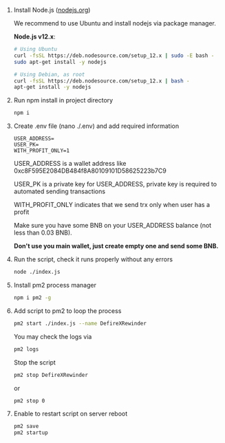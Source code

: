 1. Install Node.js ([nodejs.org](https://nodejs.org/en/download/))

    We recommend to use Ubuntu and install nodejs via package manager.
     
    **Node.js v12.x**:
    
    ```sh
    # Using Ubuntu
    curl -fsSL https://deb.nodesource.com/setup_12.x | sudo -E bash -
    sudo apt-get install -y nodejs
    
    # Using Debian, as root
    curl -fsSL https://deb.nodesource.com/setup_12.x | bash -
    apt-get install -y nodejs
    ```
2. Run npm install in project directory
    ```sh
    npm i
    ```
3. Create .env file (nano ./.env) and add required information
    ```
    USER_ADDRESS=
    USER_PK=
    WITH_PROFIT_ONLY=1
    ```
    USER_ADDRESS is a wallet address like 0xc8F595E2084DB484f8A80109101D58625223b7C9
    
    USER_PK is a private key for USER_ADDRESS, private key is required to automated sending transactions
    
    WITH_PROFIT_ONLY indicates that we send trx only when user has a profit

    Make sure you have some BNB on your USER_ADDRESS balance (not less than 0.03 BNB).
    
    **Don't use you main wallet, just create empty one and send some BNB.**
4. Run the script, check it runs properly without any errors
    ```sh
    node ./index.js
    ```
5. Install pm2 process manager
    ```sh
    npm i pm2 -g
    ```
6. Add script to pm2 to loop the process
    ```sh
    pm2 start ./index.js --name DefireXRewinder
    ```
    You may check the logs via
    ```sh
    pm2 logs
    ```
   
    Stop the script
    ```sh
    pm2 stop DefireXRewinder
    ```
    or
   
    ```sh
    pm2 stop 0
    ```
7. Enable to restart script on server reboot
    ```sh
    pm2 save
    pm2 startup
    ```
